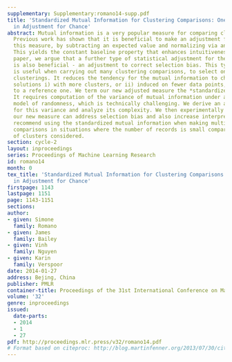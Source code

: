 ```yaml
---
supplementary: Supplementary:romano14-supp.pdf
title: 'Standardized Mutual Information for Clustering Comparisons: One Step Further
  in Adjustment for Chance'
abstract: Mutual information is a very popular measure for comparing clusterings.
  Previous work has shown that it is beneficial to make an adjustment for chance to
  this measure, by subtracting an expected value and normalizing via an upper bound.
  This yields the constant baseline property that enhances intuitiveness. In this
  paper, we argue that a further type of statistical adjustment for the mutual information
  is also beneficial - an adjustment to correct selection bias. This type of adjustment
  is useful when carrying out many clustering comparisons, to select one or more preferred
  clusterings. It reduces the tendency for the mutual information to choose clustering
  solutions i) with more clusters, or ii) induced on fewer data points, when compared
  to a reference one. We term our new adjusted measure the *standardized mutual information*.
  It requires computation of the variance of mutual information under a hypergeometric
  model of randomness, which is technically challenging. We derive an analytical formula
  for this variance and analyze its complexity. We then experimentally assess how
  our new measure can address selection bias and also increase interpretability. We
  recommend using the standardized mutual information when making multiple clustering
  comparisons in situations where the number of records is small compared to the number
  of clusters considered.
section: cycle-2
layout: inproceedings
series: Proceedings of Machine Learning Research
id: romano14
month: 0
tex_title: 'Standardized Mutual Information for Clustering Comparisons: One Step Further
  in Adjustment for Chance'
firstpage: 1143
lastpage: 1151
page: 1143-1151
sections: 
author:
- given: Simone
  family: Romano
- given: James
  family: Bailey
- given: Vinh
  family: Nguyen
- given: Karin
  family: Verspoor
date: 2014-01-27
address: Bejing, China
publisher: PMLR
container-title: Proceedings of the 31st International Conference on Machine Learning
volume: '32'
genre: inproceedings
issued:
  date-parts:
  - 2014
  - 1
  - 27
pdf: http://proceedings.mlr.press/v32/romano14.pdf
# Format based on citeproc: http://blog.martinfenner.org/2013/07/30/citeproc-yaml-for-bibliographies/
---
```

